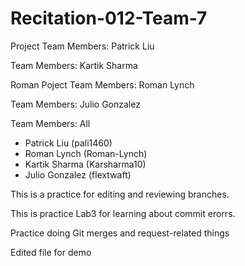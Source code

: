 # Recitation-012-Team-7


Project Team Members: Patrick Liu



Team Members: Kartik Sharma

Roman
Poject Team Members: Roman Lynch

Team Members:
Julio Gonzalez


Team Members: All

- Patrick Liu (pali1460)
- Roman Lynch (Roman-Lynch)
- Kartik Sharma (Karsharma10)
- Julio Gonzalez (flextwaft)


This is a practice for editing and reviewing branches.


This is practice Lab3 for learning about commit erorrs.

Practice doing Git merges and request-related things

Edited file for demo


